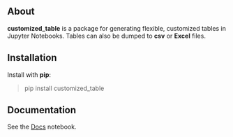 ## About
__customized_table__ is a package for generating flexible, customized tables in Jupyter Notebooks. Tables can also be dumped to __csv__ or __Excel__ files.

## Installation
Install with __pip__:
> pip install customized_table

## Documentation
See the [Docs](https://github.com/jhagelback/customized_table/blob/main/Docs.ipynb) notebook.
